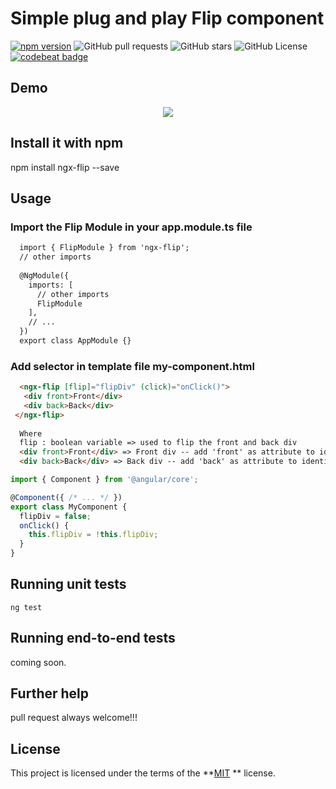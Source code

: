 



# Simple plug and play Flip component

[![npm version](https://badge.fury.io/js/ngx-flip.svg)](https://badge.fury.io/js/ngx-flip)
![GitHub pull requests](https://img.shields.io/github/issues-pr/ritsrivastava01/ngxFlip.svg)
![GitHub stars](https://img.shields.io/github/stars/ritsrivastava01/ngxFlip.svg)
![GitHub License](https://img.shields.io/badge/license-MIT-green.svg)
[![codebeat badge](https://codebeat.co/badges/c315d699-854f-42bb-8af8-7cf706de58a4)](https://codebeat.co/projects/github-com-ritsrivastava01-ngxflip-master)

## Demo
<p align="center">
<img src ="https://github.com/ritsrivastava01/ngxFlip/blob/master/Flip.gif" /></p>

## Install it with npm
npm install ngx-flip --save

## Usage
### Import the Flip Module in your app.module.ts file
```html
  import { FlipModule } from 'ngx-flip';
  // other imports 
  
  @NgModule({
    imports: [
      // other imports 
      FlipModule
    ],
    // ...
  })
  export class AppModule {}

```
### Add selector in template file my-component.html

```html
  <ngx-flip [flip]="flipDiv" (click)="onClick()">
   <div front>Front</div>
   <div back>Back</div>
 </ngx-flip>
 
  Where
  flip : boolean variable => used to flip the front and back div
  <div front>Front</div> => Front div -- add 'front' as attribute to identify as front div
  <div back>Back</div> => Back div -- add 'back' as attribute to identify as back div
```

```typescript
import { Component } from '@angular/core';

@Component({ /* ... */ })
export class MyComponent {
  flipDiv = false;
  onClick() {
    this.flipDiv = !this.flipDiv;
  }
}
```

## Running unit tests

```code
ng test
```

## Running end-to-end tests

coming soon.

## Further help

pull request always welcome!!!

## License

This project is licensed under the terms of the **[MIT](https://opensource.org/licenses/MIT) ** license.
